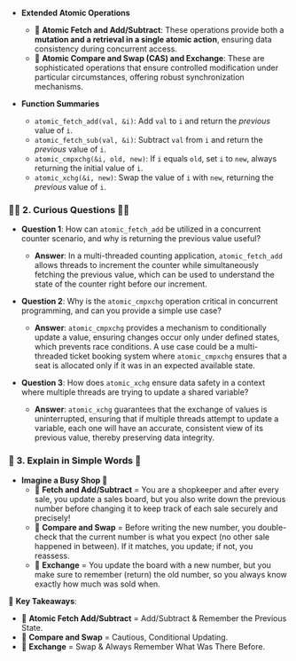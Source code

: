 - **Extended Atomic Operations**
  - 🔄 **Atomic Fetch and Add/Subtract**: These operations provide both a **mutation and a retrieval in a single atomic action**, ensuring data consistency during concurrent access.
  - 🔄 **Atomic Compare and Swap (CAS) and Exchange**: These are sophisticated operations that ensure controlled modification under particular circumstances, offering robust synchronization mechanisms.

- **Function Summaries**
  - `atomic_fetch_add(val, &i)`: Add `val` to `i` and return the _previous_ value of `i`.
  - `atomic_fetch_sub(val, &i)`: Subtract `val` from `i` and return the _previous_ value of `i`.
  - `atomic_cmpxchg(&i, old, new)`: If `i` equals `old`, set `i` to `new`, always returning the initial value of `i`.
  - `atomic_xchg(&i, new)`: Swap the value of `i` with `new`, returning the _previous_ value of `i`.

### 🕵️‍♂️ 2. **Curious Questions** 🕵️‍♂️

- **Question 1**: How can `atomic_fetch_add` be utilized in a concurrent counter scenario, and why is returning the previous value useful?
  - **Answer**: In a multi-threaded counting application, `atomic_fetch_add` allows threads to increment the counter while simultaneously fetching the previous value, which can be used to understand the state of the counter right before our increment.

- **Question 2**: Why is the `atomic_cmpxchg` operation critical in concurrent programming, and can you provide a simple use case?
  - **Answer**: `atomic_cmpxchg` provides a mechanism to conditionally update a value, ensuring changes occur only under defined states, which prevents race conditions. A use case could be a multi-threaded ticket booking system where `atomic_cmpxchg` ensures that a seat is allocated only if it was in an expected available state.

- **Question 3**: How does `atomic_xchg` ensure data safety in a context where multiple threads are trying to update a shared variable?
  - **Answer**: `atomic_xchg` guarantees that the exchange of values is uninterrupted, ensuring that if multiple threads attempt to update a variable, each one will have an accurate, consistent view of its previous value, thereby preserving data integrity.

### 🍎 3. **Explain in Simple Words** 🍎

- **Imagine a Busy Shop 🏬**
  - 🍎 **Fetch and Add/Subtract** = You are a shopkeeper and after every sale, you update a sales board, but you also write down the previous number before changing it to keep track of each sale securely and precisely!
  - 🔄 **Compare and Swap** = Before writing the new number, you double-check that the current number is what you expect (no other sale happened in between). If it matches, you update; if not, you reassess.
  - 🔄 **Exchange** = You update the board with a new number, but you make sure to remember (return) the old number, so you always know exactly how much was sold when.

🍏 **Key Takeaways**:
- 📌 **Atomic Fetch Add/Subtract** = Add/Subtract & Remember the Previous State.
- 📌 **Compare and Swap** = Cautious, Conditional Updating.
- 📌 **Exchange** = Swap & Always Remember What Was There Before.